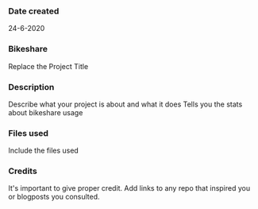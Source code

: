 ### Date created
24-6-2020
 
### Bikeshare
Replace the Project Title

### Description
Describe what your project is about and what it does
Tells you the stats about bikeshare usage

### Files used
Include the files used

### Credits
It's important to give proper credit. Add links to any repo that inspired you or blogposts you consulted.

